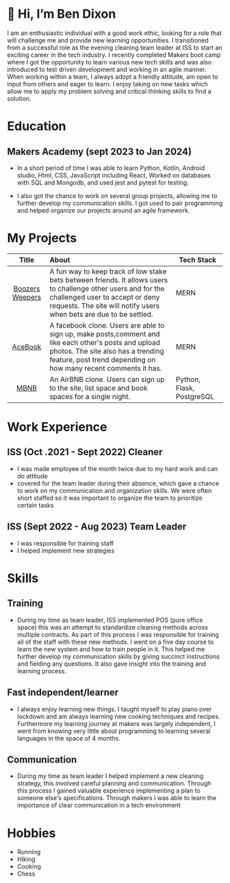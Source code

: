 # 👋 Hi, I’m Ben Dixon
I am an enthusiastic individual with a good work ethic, looking for a role that will challenge me and provide new learning opportunities. I transitioned from a successful role as the evening cleaning team leader at ISS to start an exciting career in the tech industry.
I recently completed Makers boot camp where I got the opportunity to learn various new tech skills and was also introduced to test driven development and working in an agile manner.
 When working within a team, I always adopt a friendly attitude, am open to input from others and eager to learn. I enjoy taking on new tasks which allow me to apply my problem solving and critical thinking skills to find a solution. 



# Education

## Makers Academy (sept 2023 to Jan 2024)
- In a short period of time I was able to learn Python, Kotlin, Android studio, Html, CSS, JavaScript including React, Worked on databases with SQL and Mongodb, and used jest and pytest for testing.
  
- I also got the chance to work on several group projects, allowing me to further develop my communication skills. I got used to pair programming and helped organize our projects around an agile framework.
  



# My Projects
| Title  | About | Tech Stack |
| :-------------: | :------------- | ------------- |
|[Boozers Weepers](https://github.com/Catherine-Russell/TeamTavern) | A fun way to keep track of low stake bets between friends. It allows users to challenge other users and for the challenged user to accept or deny requests. The site will notify users when bets are due to be settled.|MERN|
|[AceBook](https://github.com/clairep94/acebook-team-griffins) |A facebook clone. Users are able to sign up, make posts,comment and like each other's posts and upload photos. The site also has a trending feature, post trend depending on how many recent comments it has.|MERN|
|[MBNB](https://github.com/hjtrhodes/makersbnb-python-seed)| An AirBNB clone. Users can sign up to the site, list space and book spaces for a single night.|  Python, Flask, PostgreSQL |

# Work Experience
## ISS (Oct .2021 - Sept 2022) Cleaner
- I was made employee of the month twice due to my hard work and can do attitude 
- covered for the team leader during their absence, which gave a chance to work on my communication and organization skills. We were often short staffed so it was important to organize the team to prioritize certain tasks 


## ISS (Sept 2022 - Aug 2023) Team Leader
- I was responsible for training staff
- I helped implement new strategies 

# Skills
## Training
- During my time as team leader, ISS implemented POS (pure office space) this was an attempt to standardize cleaning methods across multiple contracts. As part of this process I was responsible for training all of the staff with these new methods. I went on a five day course to learn the new system and how to train people in it. This helped me further develop my communication skills by giving succinct instructions and fielding any questions. It also gave insight into the training and learning process.

## Fast independent/learner 
- I always enjoy learning new things. I taught myself to play piano over lockdown and am always learning new cooking techniques and recipes. Furthermore my learning journey at makers was largely independent, I went from knowing very little about programming to learning several languages in the space of 4 months.

## Communication
- During my time as team leader I helped implement a new cleaning strategy, this involved careful planning and communication. Through this process I gained valuable experience implementing a plan to someone else's specifications. Through makers I was able to learn the importance of clear communication in a tech environment       


# Hobbies
- Running 
- Hiking
- Cooking
- Chess 



